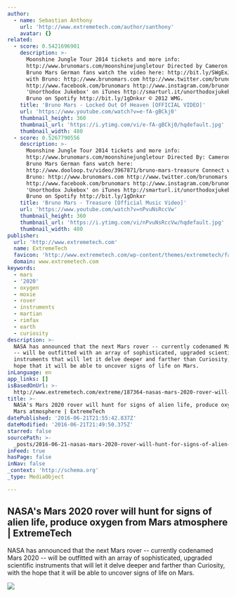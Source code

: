 ```yaml
---
author:
  - name: Sebastian Anthony
    url: 'http://www.extremetech.com/author/santhony'
    avatar: {}
related:
  - score: 0.5421696901
    description: >-
      Moonshine Jungle Tour 2014 tickets and more info:
      http://www.brunomars.com/moonshinejungletour Directed by Cameron Duddy &
      Bruno Mars German fans watch the video here: http://bit.ly/SWgExJ Connect
      with Bruno: http://www.brunomars.com http://www.twitter.com/brunomars
      http://www.facebook.com/brunomars http://www.instagram.com/brunomars Get
      'Unorthodox Jukebox' on iTunes http://smarturl.it/unorthodoxjukebox Follow
      Bruno on Spotify http://bit.ly/1gDnkxr © 2012 WMG.
    title: 'Bruno Mars - Locked Out Of Heaven [OFFICIAL VIDEO]'
    url: 'https://www.youtube.com/watch?v=e-fA-gBCkj0'
    thumbnail_height: 360
    thumbnail_url: 'https://i.ytimg.com/vi/e-fA-gBCkj0/hqdefault.jpg'
    thumbnail_width: 480
  - score: 0.5267790556
    description: >-
      Moonshine Jungle Tour 2014 tickets and more info:
      http://www.brunomars.com/moonshinejungletour Directed By: Cameron Duddy &
      Bruno Mars German fans watch here:
      http://www.dooloop.tv/video/3967871/bruno-mars-treasure Connect with
      Bruno: http://www.brunomars.com http://www.twitter.com/brunomars
      http://www.facebook.com/brunomars http://www.instagram.com/brunomars Get
      'Unorthodox Jukebox' on iTunes http://smarturl.it/unorthodoxjukebox Follow
      Bruno on Spotify http://bit.ly/1gDnkxr
    title: 'Bruno Mars - Treasure [Official Music Video]'
    url: 'https://www.youtube.com/watch?v=nPvuNsRccVw'
    thumbnail_height: 360
    thumbnail_url: 'https://i.ytimg.com/vi/nPvuNsRccVw/hqdefault.jpg'
    thumbnail_width: 480
publisher:
  url: 'http://www.extremetech.com'
  name: ExtremeTech
  favicon: 'http://www.extremetech.com/wp-content/themes/extremetech/favicon.ico'
  domain: www.extremetech.com
keywords:
  - mars
  - '2020'
  - oxygen
  - moxie
  - rover
  - instruments
  - martian
  - rimfax
  - earth
  - curiosity
description: >-
  NASA has announced that the next Mars rover -- currently codenamed Mars 2020
  -- will be outfitted with an array of sophisticated, upgraded scientific
  instruments that will let it delve deeper and farther than Curiosity, with the
  hope that it will be able to uncover signs of life on Mars.
inLanguage: en
app_links: []
isBasedOnUrl: >-
  http://www.extremetech.com/extreme/187364-nasas-mars-2020-rover-will-hunt-for-signs-of-life-produce-oxygen-from-mars-atmosphere
title: >-
  NASA's Mars 2020 rover will hunt for signs of alien life, produce oxygen from
  Mars atmosphere | ExtremeTech
datePublished: '2016-06-21T21:55:42.837Z'
dateModified: '2016-06-21T21:49:50.375Z'
starred: false
sourcePath: >-
  _posts/2016-06-21-nasas-mars-2020-rover-will-hunt-for-signs-of-alien-life-pr.md
inFeed: true
hasPage: false
inNav: false
_context: 'http://schema.org'
_type: MediaObject

---
```

<article style=""><h1>NASA's Mars 2020 rover will hunt for signs of alien life, produce oxygen from Mars atmosphere | ExtremeTech</h1><p>NASA has announced that the next Mars rover -- currently codenamed Mars 2020 -- will be outfitted with an array of sophisticated, upgraded scientific instruments that will let it delve deeper and farther than Curiosity, with the hope that it will be able to uncover signs of life on Mars.</p><img src="http://www.extremetech.com/wp-content/uploads/2014/08/nasa-mars-2020-rover-instruments.jpg" /></article>
